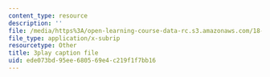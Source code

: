 ```yaml
---
content_type: resource
description: ''
file: /media/https%3A/open-learning-course-data-rc.s3.amazonaws.com/18-02-multivariable-calculus-fall-2007/ede073bd95ee680569e4c219f1f7bb16_15HVevXRsBA.srt
file_type: application/x-subrip
resourcetype: Other
title: 3play caption file
uid: ede073bd-95ee-6805-69e4-c219f1f7bb16
---
```

